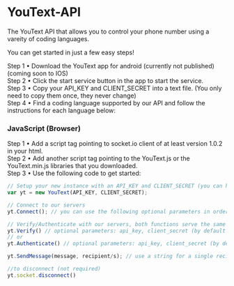 # YouText-API
 The YouText API that allows you to control your phone number using a vareity of coding languages.

 You can get started in just a few easy steps!

 Step 1 • Download the YouText app for android (currently not published) (coming soon to IOS)<br>
 Step 2 • Click the start service button in the app to start the service.<br>
 Step 3 • Copy your API_KEY and CLIENT_SECRET into a text file. (You only need to copy them once, they never change)<br>
 Step 4 • Find a coding language supported by our API and follow the instructions for each language below:<br>

 ### JavaScript (Browser)

Step 1 • Add a script tag pointing to socket.io client of at least version 1.0.2 in your html.<br>
Step 2 • Add another script tag pointing to the YouText.js or the YouText.min.js libraries that you downloaded.<br>
Step 3 • Use the following code to get started:<br>

```JavaScript
// Setup your new instance with an API_KEY and CLIENT_SECRET (you can have multiple instances running with different API_KEYs and CLIENT_SECRETs)
var yt = new YouText(API_KEY, CLIENT_SECRET);

// Connect to our servers
yt.Connect(); // you can use the following optional parameters in order: message_receivced_callback (by default console logs the message), server (by default is ours), connect_callback (by default gives a connection message), disconnect_callback (by default reloads the page)

// Verify/Authenticate with our servers, both functions serve the same purpose.
yt.Verify() // optional parameters: api_key, client_secret (by default are the ones you specified above)
// or
yt.Authenticate() // optional parameters: api_key, client_secret (by default are the ones you specified above)

yt.SendMessage(message, recipient/s); // use a string for a single recipient, use an array for multiple reciptients

//to disconnect (not required)
yt.socket.disconnect()
```

